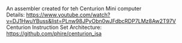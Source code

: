 An assembler created for teh Centurion Mini computer  
Details: https://www.youtube.com/watch?v=DJ1HwuYBuss&list=PLnw98JPyObn0wJFdbcRDP7LMz8Aw2T97V  
Centurion Instruction Set Architecture: https://github.com/phire/centurion_isa
